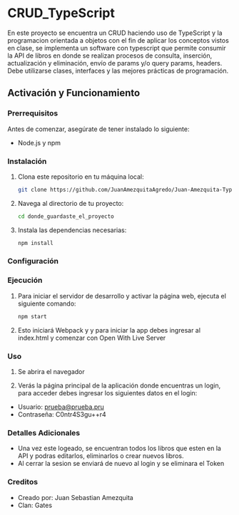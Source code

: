 # CRUD_TypeScript

En este proyecto se encuentra un CRUD haciendo uso de TypeScript y la programacion orientada a objetos con el fin de aplicar los conceptos vistos en clase, se implementa un software con typescript
que permite consumir la API de libros en donde se realizan procesos de consulta, inserción, actualización y eliminación, envío de params y/o query params, headers. Debe utilizarse clases, interfaces y las mejores prácticas de programación.

## Activación y Funcionamiento

### Prerrequisitos

Antes de comenzar, asegúrate de tener instalado lo siguiente:

- Node.js y npm

### Instalación

1. Clona este repositorio en tu máquina local:

   ```bash
   git clone https://github.com/JuanAmezquitaAgredo/Juan-Amezquita-TypeScript-API.git
   ```

2. Navega al directorio de tu proyecto:

   ```bash
   cd donde_guardaste_el_proyecto
   ```

3. Instala las dependencias necesarias:

   ```bash
   npm install
   ```

### Configuración

### Ejecución

1. Para iniciar el servidor de desarrollo y activar la página web, ejecuta el siguiente comando:

   ```bash
   npm start
   ```

2. Esto iniciará Webpack y y para iniciar la app debes ingresar al index.html y comenzar con Open With Live Server

### Uso

1. Se abrira el navegador


2. Verás la página principal de la aplicación donde encuentras un login, para acceder debes ingresar los siguientes datos en el login:

- Usuario: prueba@prueba.pru
- Contraseña: C0ntr4S3gu++r4

### Detalles Adicionales

- Una vez este logeado, se encuentran todos los libros que esten en la API y podras editarlos, eliminarlos o crear nuevos libros.
- Al cerrar la sesion se enviará de nuevo al login y se eliminara el Token

### Creditos

- Creado por: Juan Sebastian Amezquita
- Clan: Gates

